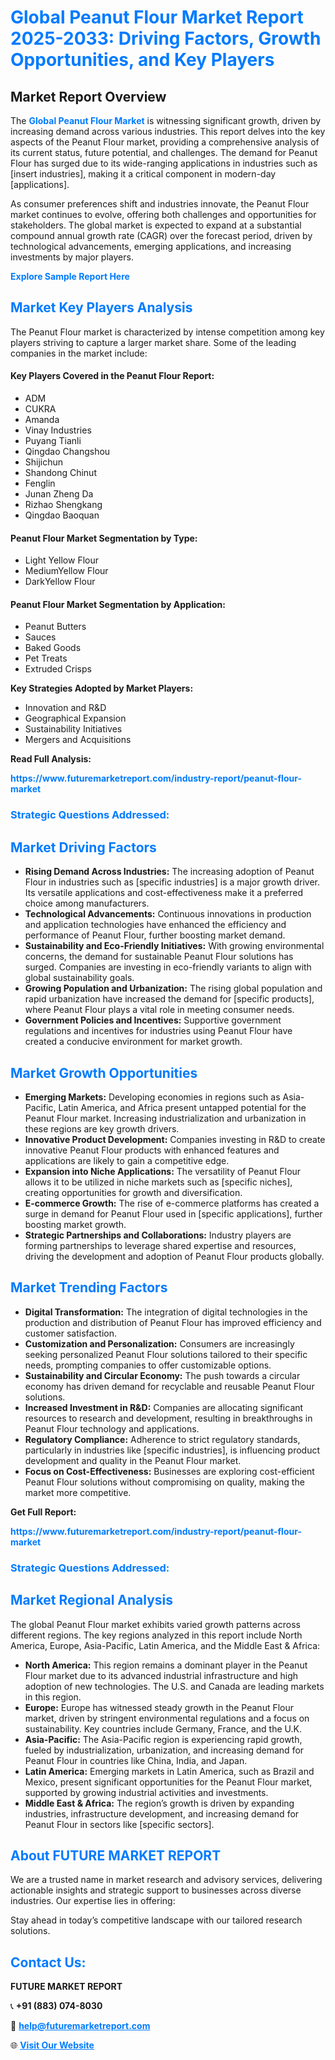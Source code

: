 <h1 style="color: #007BFF;">Global Peanut Flour Market Report 2025-2033: Driving Factors, Growth Opportunities, and Key Players</h1>

<section id="overview">
<h2>Market Report Overview</h2>
<p>The <a href="https://www.futuremarketreport.com/industry-report/peanut-flour-market" style="color: #007BFF; text-decoration: none;"><strong>Global Peanut Flour Market</strong></a> is witnessing significant growth, driven by increasing demand across various industries. This report delves into the key aspects of the Peanut Flour market, providing a comprehensive analysis of its current status, future potential, and challenges. The demand for Peanut Flour has surged due to its wide-ranging applications in industries such as [insert industries], making it a critical component in modern-day [applications].</p>
<p>As consumer preferences shift and industries innovate, the Peanut Flour market continues to evolve, offering both challenges and opportunities for stakeholders. The global market is expected to expand at a substantial compound annual growth rate (CAGR) over the forecast period, driven by technological advancements, emerging applications, and increasing investments by major players.</p>
</section>

<section id="overview">
<p><a href="https://www.futuremarketreport.com/request-sample/reportId=86744" style="color: #007BFF; text-decoration: none;"><strong>Explore Sample Report Here</strong></a></p>
</section>

<section id="key-players">
<h2 style="color: #007BFF;">Market Key Players Analysis</h2>
<p>The Peanut Flour market is characterized by intense competition among key players striving to capture a larger market share. Some of the leading companies in the market include:</p>
<h4>Key Players Covered in the Peanut Flour Report:</h4>
<ul><li>ADM</li><li>CUKRA</li><li>Amanda</li><li>Vinay Industries</li><li>Puyang Tianli</li><li>Qingdao Changshou</li><li>Shijichun</li><li>Shandong Chinut</li><li>Fenglin</li><li>Junan Zheng Da</li><li>Rizhao Shengkang</li><li>Qingdao Baoquan</li></ul>
<h4>Peanut Flour Market Segmentation by Type:</h4>
<ul><li>Light Yellow Flour</li><li>MediumYellow Flour</li><li>DarkYellow Flour</li></ul>

<h4>Peanut Flour Market Segmentation by Application:</h4>
<ul><li>Peanut Butters</li><li>Sauces</li><li>Baked Goods</li><li>Pet Treats</li><li>Extruded Crisps</li></ul>
<p><strong>Key Strategies Adopted by Market Players:</strong></p>
<ul>
<li>Innovation and R&D</li>
<li>Geographical Expansion</li>
<li>Sustainability Initiatives</li>
<li>Mergers and Acquisitions</li>
</ul>
</section>

<section>
<p><strong>Read Full Analysis: </strong></p><a href="https://www.futuremarketreport.com/industry-report/peanut-flour-market" style="color: #007BFF; text-decoration: none;"><strong>https://www.futuremarketreport.com/industry-report/peanut-flour-market</strong></a>
<h3 style="color: #007BFF;">Strategic Questions Addressed:</h3>
</section>

<section id="driving-factors">
<h2 style="color: #007BFF;">Market Driving Factors</h2>
<ul>
<li><strong>Rising Demand Across Industries:</strong> The increasing adoption of Peanut Flour in industries such as [specific industries] is a major growth driver. Its versatile applications and cost-effectiveness make it a preferred choice among manufacturers.</li>
<li><strong>Technological Advancements:</strong> Continuous innovations in production and application technologies have enhanced the efficiency and performance of Peanut Flour, further boosting market demand.</li>
<li><strong>Sustainability and Eco-Friendly Initiatives:</strong> With growing environmental concerns, the demand for sustainable Peanut Flour solutions has surged. Companies are investing in eco-friendly variants to align with global sustainability goals.</li>
<li><strong>Growing Population and Urbanization:</strong> The rising global population and rapid urbanization have increased the demand for [specific products], where Peanut Flour plays a vital role in meeting consumer needs.</li>
<li><strong>Government Policies and Incentives:</strong> Supportive government regulations and incentives for industries using Peanut Flour have created a conducive environment for market growth.</li>
</ul>
</section>

<section id="growth-opportunities">
<h2 style="color: #007BFF;">Market Growth Opportunities</h2>
<ul>
<li><strong>Emerging Markets:</strong> Developing economies in regions such as Asia-Pacific, Latin America, and Africa present untapped potential for the Peanut Flour market. Increasing industrialization and urbanization in these regions are key growth drivers.</li>
<li><strong>Innovative Product Development:</strong> Companies investing in R&D to create innovative Peanut Flour products with enhanced features and applications are likely to gain a competitive edge.</li>
<li><strong>Expansion into Niche Applications:</strong> The versatility of Peanut Flour allows it to be utilized in niche markets such as [specific niches], creating opportunities for growth and diversification.</li>
<li><strong>E-commerce Growth:</strong> The rise of e-commerce platforms has created a surge in demand for Peanut Flour used in [specific applications], further boosting market growth.</li>
<li><strong>Strategic Partnerships and Collaborations:</strong> Industry players are forming partnerships to leverage shared expertise and resources, driving the development and adoption of Peanut Flour products globally.</li>
</ul>
</section>

<section id="trending-factors">
<h2 style="color: #007BFF;">Market Trending Factors</h2>
<ul>
<li><strong>Digital Transformation:</strong> The integration of digital technologies in the production and distribution of Peanut Flour has improved efficiency and customer satisfaction.</li>
<li><strong>Customization and Personalization:</strong> Consumers are increasingly seeking personalized Peanut Flour solutions tailored to their specific needs, prompting companies to offer customizable options.</li>
<li><strong>Sustainability and Circular Economy:</strong> The push towards a circular economy has driven demand for recyclable and reusable Peanut Flour solutions.</li>
<li><strong>Increased Investment in R&D:</strong> Companies are allocating significant resources to research and development, resulting in breakthroughs in Peanut Flour technology and applications.</li>
<li><strong>Regulatory Compliance:</strong> Adherence to strict regulatory standards, particularly in industries like [specific industries], is influencing product development and quality in the Peanut Flour market.</li>
<li><strong>Focus on Cost-Effectiveness:</strong> Businesses are exploring cost-efficient Peanut Flour solutions without compromising on quality, making the market more competitive.</li>
</ul>
</section>

<section>
<p><strong>Get Full Report: </strong></p><a href="https://www.futuremarketreport.com/industry-report/peanut-flour-market" style="color: #007BFF; text-decoration: none;"><strong>https://www.futuremarketreport.com/industry-report/peanut-flour-market</strong></a>
<h3 style="color: #007BFF;">Strategic Questions Addressed:</h3>
</section>


<section id="regional-analysis">
<h2 style="color: #007BFF;">Market Regional Analysis</h2>
<p>The global Peanut Flour market exhibits varied growth patterns across different regions. The key regions analyzed in this report include North America, Europe, Asia-Pacific, Latin America, and the Middle East & Africa:</p>
<ul>
<li><strong>North America:</strong> This region remains a dominant player in the Peanut Flour market due to its advanced industrial infrastructure and high adoption of new technologies. The U.S. and Canada are leading markets in this region.</li>
<li><strong>Europe:</strong> Europe has witnessed steady growth in the Peanut Flour market, driven by stringent environmental regulations and a focus on sustainability. Key countries include Germany, France, and the U.K.</li>
<li><strong>Asia-Pacific:</strong> The Asia-Pacific region is experiencing rapid growth, fueled by industrialization, urbanization, and increasing demand for Peanut Flour in countries like China, India, and Japan.</li>
<li><strong>Latin America:</strong> Emerging markets in Latin America, such as Brazil and Mexico, present significant opportunities for the Peanut Flour market, supported by growing industrial activities and investments.</li>
<li><strong>Middle East & Africa:</strong> The region’s growth is driven by expanding industries, infrastructure development, and increasing demand for Peanut Flour in sectors like [specific sectors].</li>
</ul>
</section>

<footer>
<h2 style="color: #007BFF;">About FUTURE MARKET REPORT</h2>
<p>We are a trusted name in market research and advisory services, delivering actionable insights and strategic support to businesses across diverse industries. Our expertise lies in offering:</p>

<p>Stay ahead in today’s competitive landscape with our tailored research solutions.</p>

<h2 style="color: #007BFF;">Contact Us:</h2>
<p><strong>FUTURE MARKET REPORT</strong></p>
<p>📞 <strong>+91 (883) 074-8030</strong></p>
<p>📧 <strong><a href="mailto:help@futuremarketreport.com" style="color: #007BFF;">help@futuremarketreport.com</a></strong></p>
<p>🌐 <strong><a href="https://www.futuremarketreport.com/" style="color: #007BFF;">Visit Our Website</a></strong></p>
</footer>